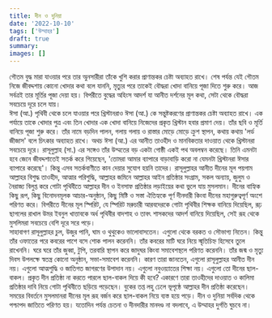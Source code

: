```yaml
---
title: দীন ও দুনিয়া
date: '2022-10-10'
tags: ['উম্মাহর']
draft: true
summary:
images: []
---
```


গৌতম বুদ্ধ মারা যাওয়ার পরে তার অুনসারীরা তাঁকে খুশি করার প্রাণান্তকর চেষ্টা অব্যাহত রাখে। শেষ পর্যন্ত যেই গৌতম নিজে জীবদ্দশায় কোনো খোদার কথা বলে যাননি, মৃত্যুর পরে তাকেই বৌদ্ধরা খোদা বানিয়ে পূজা দিতে শুরু করে। আজ সর্বত্রই তার মূর্তির পূজা দেয়া হয়। বিপরীতে বুদ্ধের অহিংস আদর্শ যা আনীত দর্শনের মূল কথা, সেটা থেকে বৌদ্ধরা সবচেয়ে দূরে চলে যায়।   
ঈসা (আ.) পৃথিবী থেকে চলে যাওয়ার পরে খ্রিস্টানরাও ঈসা (আ.) কে সন্তুষ্টকরণের প্রাণান্তকর চেষ্টা অব্যাহত রাখে। এক পর্যায়ে তাকে খোদার পুত্র এবং তিন খোদার এক খোদা বানিয়ে নিজেদের প্রকৃত খ্রিস্টান হবার প্রমাণ দেয়। তাঁর ছবি ও মূর্তি বানিয়ে পূজা শুরু করে। তাঁর নামে বড়দিন পালন, গলায় গলায় ও রাস্তার মোড়ে মোড়ে ক্রুশ স্থাপন, কথায় কথায় 'লর্ড জীজাস' বলে চি‌ৎকার অব্যাহত রাখে। অথচ ঈসা (আ.) এর আনীত তাওহীদ ও মানবিকতার দাওয়াত থেকে খ্রিস্টানরা সবচেয়ে দূরে। 
রাসূলুল্লাহ (সা.) এর সঙ্গেও তাঁর উম্মতের বড় একটা গোষ্ঠী একই পথ অবলম্বন করেছে। তিনি এমনটা হবে জেনে জীবদ্দশাতেই সতর্ক করে গিয়েছেন, 'তোমরা আমার ব্যাপারে বাড়াবাড়ি করো না যেমনটা খ্রিস্টানরা ঈসার ব্যাপারে করেছে'। কিন্তু এসব সতর্কবাণীতে কান দেয়ার সুযোগ হয়নি তাদের। রাসূলুল্লাহর আনীত দীনের মূল পয়গাম আল্লাহর বিশুদ্ধ তাওহীদ, আত্মার পরিশুদ্ধি, আল্লাহর জমিনে আল্লাহর আইন প্রতিষ্ঠার সংগ্রাম, সকল অন্যায়, জুলুম ও নৈরাজ্য বিলুপ্ত করে গোটা পৃথিবীতে আল্লাহর দীন ও ইনসাফ প্রতিষ্ঠার লড়াইয়ের কথা ভুলে যায় মুসলমান। দীনের বাহ্যিক কিছু রূপ, কিছু বিনোদনমূলক আচার-অনুষ্ঠান, কিছু মিষ্টি ও সস্তা ঐতিহ্যকে পূর্ণ দীনদারী কিংবা দীনের মহাগুরুত্বপূর্ণ অংশে পরিণত করে। বিপরীতে দীনের মূল স্পিরিট, যে স্পিরিট মরুচারী আরবদেরকে গোটা পৃথিবীর শিক্ষক বানিয়ে দিয়েছিল, রূঢ় ছাগলের রাখাল উমর ইবনুল খাত্তাবকে অর্ধ পৃথিবীর বাদশাহ ও তা‌ব‌ৎ শাসকদের আদর্শ বানিয়ে দিয়েছিল, সেই রূহ থেকে মুসলিমরা সবচেয়ে বেশি দূরে সরে পড়ে।  
সাহাবাগণ রাসূলুল্লাহর চুল, উজুর পানি, ঘাম ও থুথুকেও ভালোবাসতেন। এগুলো থেকে বরকত ও সৌভাগ্য নিতেন। কিন্তু তাঁর ওফাতের পরে কবরের পাশে বসে শোক পালন করেননি। তাঁর কবরের মাটি ঘরে নিয়ে স্মৃতিচিহ্ন হিসেবে তুলে  রাখেননি। ঘরে ঘরে তাঁর জুব্বা, টুপি, তরবারি স্থাপন করে জাদুঘর কিংবা সমাবেশস্থলে পরিণত করেননি। তাঁর জন্ম ও মৃত্যু দিবস উপলক্ষে স্বতন্ত্র কোনো অনুষ্ঠান, সভা-সমাবেশ করেননি। কারণ তারা জানতেন, এগুলো রাসূলুল্লাহর আনীত দীন নয়। এগুলো আত্মশুদ্ধি ও জাতিগত জাগরণের উপাদান নয়। এগুলো নবুওয়্যাতের শিক্ষা নয়। এগুলো তো দীনের ছাল-বাকল। প্রকৃত দীন প্রতিষ্ঠা না করতে পারলে ছাল-বাকল দিয়ে কী হবে? একারণে তারা তাওহীদের দাওয়াত ও কালিমা প্রতিষ্ঠার দাবি নিয়ে গোটা পৃথিবীতে ছড়িয়ে পড়েছেন। বুকের তপ্ত লহু ঢেলে ভূপৃষ্ঠে আল্লাহর দীন প্রতিষ্ঠা করেছেন। সময়ের বিবর্তনে মুসলমানরা দীনের মূল রূহ বর্জন করে ছাল-বাকল নিয়ে ব্যস্ত হয়ে পড়ে। দীন ও দুনিয়া সর্বদিক থেকে পশ্চাপদ জাতিতে পরিণত হয়। 
যতোদিন পর্যন্ত চেতনা ও দীনদারীর মানদণ্ড না বদলাবে, এ উম্মাহর দুর্গতি ঘুচবে না।
